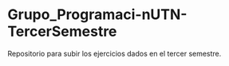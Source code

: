 # Grupo_Programaci-nUTN-TercerSemestre
Repositorio para subir los ejercicios dados en el tercer semestre.
